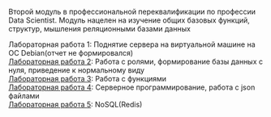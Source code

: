 Второй модуль в профессиональной переквалификации по профессии Data Scientist. Модуль нацелен на изучение общих базовых функций, структур, мышления реляционными базами данных 

Лабораторная работа 1: Поднятие сервера на виртуальной машине на ОС Debian(отчет не формировался)                                                    
[Лабораторная работа 2](https://github.com/lukianchik/SQL/blob/main/LAB2.ipynb): Работа с ролями, формирование базы данных с нуля, приведение к нормальному виду                                                                  
[Лабораторная работа 3](https://github.com/lukianchik/SQL/blob/main/LAB3.ipynb): Работа с функциями                                                    
[Лабораторная работа 4](https://github.com/lukianchik/SQL/blob/main/LAB4.ipynb): Серверное программирование, работа с json файлами                                                          
[Лабораторная работа 5](https://github.com/lukianchik/SQL/blob/main/LAB5.ipynb): NoSQL(Redis)                                                                  
